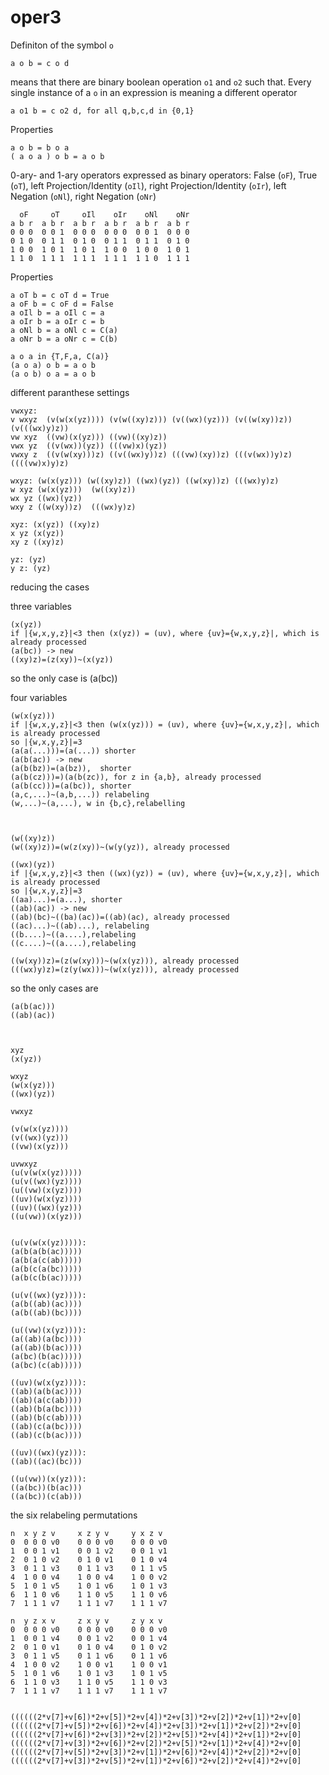# oper3
Definiton of the symbol `o`

    a o b = c o d
    
means that there are binary boolean operation `o1` and `o2` such that. Every single instance of a `o` in an expression is meaning a different operator

    a o1 b = c o2 d, for all q,b,c,d in {0,1}
    
Properties

    a o b = b o a
    ( a o a ) o b = a o b
    
0-ary- and 1-ary operators expressed as binary operators:
    False (`oF`), True (`oT`), 
    left Projection/Identity (`oIl`), right Projection/Identity (`oIr`), 
    left Negation (`oNl`), right Negation (`oNr`)

      oF     oT     oIl    oIr    oNl    oNr
    a b r  a b r  a b r  a b r  a b r  a b r
    0 0 0  0 0 1  0 0 0  0 0 0  0 0 1  0 0 0
    0 1 0  0 1 1  0 1 0  0 1 1  0 1 1  0 1 0
    1 0 0  1 0 1  1 0 1  1 0 0  1 0 0  1 0 1
    1 1 0  1 1 1  1 1 1  1 1 1  1 1 0  1 1 1

Properties

    a oT b = c oT d = True
    a oF b = c oF d = False
    a oIl b = a oIl c = a
    a oIr b = a oIr c = b
    a oNl b = a oNl c = C(a) 
    a oNr b = a oNr c = C(b)
    
    a o a in {T,F,a, C(a)}
    (a o a) o b = a o b
    (a o b) o a = a o b 
    
different paranthese settings

    vwxyz:
    v wxyz  (v(w(x(yz)))) (v(w((xy)z))) (v((wx)(yz))) (v((w(xy))z)) (v(((wx)y)z))
    vw xyz  ((vw)(x(yz))) ((vw)((xy)z))
    vwx yz  ((v(wx))(yz)) (((vw)x)(yz))
    vwxy z  ((v(w(xy)))z) ((v((wx)y))z) (((vw)(xy))z) (((v(wx))y)z) ((((vw)x)y)z)
    
    wxyz: (w(x(yz))) (w((xy)z)) ((wx)(yz)) ((w(xy))z) (((wx)y)z)
    w xyz (w(x(yz)))  (w((xy)z))
    wx yz ((wx)(yz))
    wxy z ((w(xy))z)  (((wx)y)z)
    
    xyz: (x(yz)) ((xy)z)
    x yz (x(yz))
    xy z ((xy)z)
    
    yz: (yz)
    y z: (yz)    
 
 
 reducing the cases
 
 three variables
 
    (x(yz))
    if |{w,x,y,z}|<3 then (x(yz)) = (uv), where {uv}={w,x,y,z}|, which is already processed
    (a(bc)) -> new
    ((xy)z)=(z(xy))~(x(yz))
  so the only case is (a(bc))
 
 four variables
 
    (w(x(yz))) 
    if |{w,x,y,z}|<3 then (w(x(yz))) = (uv), where {uv}={w,x,y,z}|, which is already processed
    so |{w,x,y,z}|=3
    (a(a(...)))=(a(...)) shorter
    (a(b(ac)) -> new 
    (a(b(bz))=(a(bz)),  shorter
    (a(b(cz)))=)(a(b(zc)), for z in {a,b}, already processed
    (a(b(cc)))=(a(bc)), shorter
    (a,c,...)~(a,b,...)) relabeling
    (w,...)~(a,...), w in {b,c},relabelling



    (w((xy)z))
    (w((xy)z))=(w(z(xy))~(w(y(yz)), already processed

    ((wx)(yz))
    if |{w,x,y,z}|<3 then ((wx)(yz)) = (uv), where {uv}={w,x,y,z}|, which is already processed
    so |{w,x,y,z}|=3
    ((aa)...)=(a...), shorter
    ((ab)(ac)) -> new
    ((ab)(bc)~((ba)(ac))=((ab)(ac), already processed
    ((ac)...)~((ab)...), relabeling
    ((b....)~((a....),relabeling
    ((c....)~((a....),relabeling

    ((w(xy))z)=(z(w(xy)))~(w(x(yz))), already processed 
    (((wx)y)z)=(z(y(wx)))~(w(x(yz))), already processed 

so the only cases are

    (a(b(ac))) 
    ((ab)(ac))
    
    
    
    xyz
    (x(yz))

    wxyz
    (w(x(yz)))
    ((wx)(yz))

    vwxyz

    (v(w(x(yz))))
    (v((wx)(yz)))
    ((vw)(x(yz)))

    uvwxyz
    (u(v(w(x(yz)))))
    (u(v((wx)(yz))))
    (u((vw)(x(yz))))
    ((uv)(w(x(yz))))
    ((uv)((wx)(yz)))
    ((u(vw))(x(yz)))


    (u(v(w(x(yz))))):
    (a(b(a(b(ac)))))
    (a(b(a(c(ab)))))
    (a(b(c(a(bc)))))
    (a(b(c(b(ac)))))

    (u(v((wx)(yz)))):
    (a(b((ab)(ac))))
    (a(b((ab)(bc))))

    (u((vw)(x(yz)))):
    (a((ab)(a(bc))))
    (a((ab)(b(ac))))
    (a(bc)(b(ac)))))
    (a(bc)(c(ab)))))

    ((uv)(w(x(yz)))):
    ((ab)(a(b(ac))))
    ((ab)(a(c(ab))))
    ((ab)(b(a(bc))))
    ((ab)(b(c(ab))))
    ((ab)(c(a(bc))))
    ((ab)(c(b(ac))))

    ((uv)((wx)(yz))):
    ((ab)((ac)(bc)))

    ((u(vw))(x(yz))):
    ((a(bc))(b(ac)))
    ((a(bc))(c(ab)))
    
the six relabeling permutations

    n  x y z v     x z y v     y x z v 
    0  0 0 0 v0    0 0 0 v0    0 0 0 v0
    1  0 0 1 v1    0 0 1 v2    0 0 1 v1
    2  0 1 0 v2    0 1 0 v1    0 1 0 v4
    3  0 1 1 v3    0 1 1 v3    0 1 1 v5
    4  1 0 0 v4    1 0 0 v4    1 0 0 v2
    5  1 0 1 v5    1 0 1 v6    1 0 1 v3
    6  1 1 0 v6    1 1 0 v5    1 1 0 v6
    7  1 1 1 v7    1 1 1 v7    1 1 1 v7
       
    n  y z x v     z x y v     z y x v 
    0  0 0 0 v0    0 0 0 v0    0 0 0 v0
    1  0 0 1 v4    0 0 1 v2    0 0 1 v4
    2  0 1 0 v1    0 1 0 v4    0 1 0 v2
    3  0 1 1 v5    0 1 1 v6    0 1 1 v6
    4  1 0 0 v2    1 0 0 v1    1 0 0 v1
    5  1 0 1 v6    1 0 1 v3    1 0 1 v5
    6  1 1 0 v3    1 1 0 v5    1 1 0 v3
    7  1 1 1 v7    1 1 1 v7    1 1 1 v7
    
    
    ((((((2*v[7]+v[6])*2+v[5])*2+v[4])*2+v[3])*2+v[2])*2+v[1])*2+v[0]
    ((((((2*v[7]+v[5])*2+v[6])*2+v[4])*2+v[3])*2+v[1])*2+v[2])*2+v[0]
    ((((((2*v[7]+v[6])*2+v[3])*2+v[2])*2+v[5])*2+v[4])*2+v[1])*2+v[0]
    ((((((2*v[7]+v[3])*2+v[6])*2+v[2])*2+v[5])*2+v[1])*2+v[4])*2+v[0]
    ((((((2*v[7]+v[5])*2+v[3])*2+v[1])*2+v[6])*2+v[4])*2+v[2])*2+v[0]
    ((((((2*v[7]+v[3])*2+v[5])*2+v[1])*2+v[6])*2+v[2])*2+v[4])*2+v[0]    
